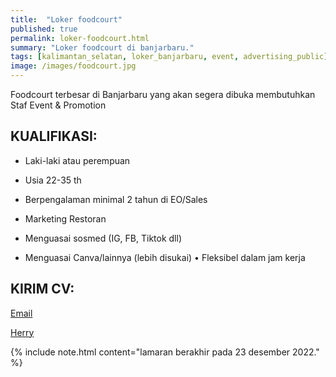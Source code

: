 ```yaml
---
title:  "Loker foodcourt"
published: true
permalink: loker-foodcourt.html
summary: "Loker foodcourt di banjarbaru."
tags: [kalimantan_selatan, loker_banjarbaru, event, advertising_public]
image: /images/foodcourt.jpg
---
```


Foodcourt terbesar di Banjarbaru yang akan segera dibuka membutuhkan Staf Event & Promotion

## KUALIFIKASI:

- Laki-laki atau perempuan

- Usia 22-35 th

- Berpengalaman minimal 2 tahun di EO/Sales

- Marketing Restoran

- Menguasai sosmed (IG, FB, Tiktok dll)

- Menguasai Canva/lainnya (lebih disukai) • Fleksibel dalam jam kerja

## KIRIM CV:

[Email](mailto:foodcourt.p4@gmail.com)

[Herry](https://wa.me/+6282155324626)

{% include note.html content="lamaran berakhir pada 23 desember 2022." %}
